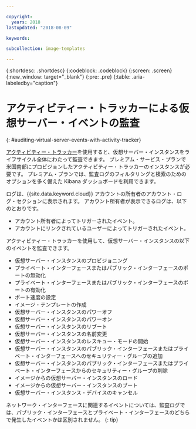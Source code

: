 ```yaml
---

copyright:
  years: 2018
lastupdated: "2018-08-09"

keywords:

subcollection: image-templates

---
```


{:shortdesc: .shortdesc}
{:codeblock: .codeblock}
{:screen: .screen}
{:new_window: target="_blank"}
{:pre: .pre}
{:table: .aria-labeledby="caption"}

# アクティビティー・トラッカーによる仮想サーバー・イベントの監査
{: #auditing-virtual-server-events-with-activity-tracker}

[アクティビティー・トラッカー](/docs/services/cloud-activity-tracker?topic=cloud-activity-tracker-activity_tracker_ov)を使用すると、仮想サーバー・インスタンスをライフサイクル全体にわたって監査できます。 プレミアム・サービス・プランで米国南部にプロビジョンしたアクティビティー・トラッカーのインスタンスが必要です。 プレミアム・プランでは、監査ログのフィルタリングと検索のためのオプションを多く備えた Kibana ダッシュボードを利用できます。

ログは、{{site.data.keyword.cloud}} アカウントの所有者のアカウント・ログ・セクションに表示されます。 アカウント所有者が表示できるログは、以下のとおりです。
* アカウント所有者によってトリガーされたイベント。
* アカウントにリンクされているユーザーによってトリガーされたイベント。

アクティビティー・トラッカーを使用して、仮想サーバー・インスタンスの以下のイベントを監査できます。
* 仮想サーバー・インスタンスのプロビジョニング
* プライベート・インターフェースまたはパブリック・インターフェースのポートの無効化
* プライベート・インターフェースまたはパブリック・インターフェースのポートの有効化
* ポート速度の設定
* イメージ・テンプレートの作成
* 仮想サーバー・インスタンスのパワーオフ
* 仮想サーバー・インスタンスのパワーオン
* 仮想サーバー・インスタンスのリブート
* 仮想サーバー・インスタンスの名前変更
* 仮想サーバー・インスタンスのレスキュー・モードの開始
* 仮想サーバー・インスタンスのパブリック・インターフェースまたはプライベート・インターフェースへのセキュリティー・グループの追加
* 仮想サーバー・インスタンスのパブリック・インターフェースまたはプライベート・インターフェースからのセキュリティー・グループの削除
* イメージからの仮想サーバー・インスタンスのロード
* イメージからの仮想サーバー・インスタンスのブート
* 仮想サーバー・インスタンス・デバイスのキャンセル

ネットワーク・インターフェースに関連するイベントについては、監査ログでは、パブリック・インターフェースとプライベート・インターフェースのどちらで発生したイベントかは区別されません。
{: tip}

